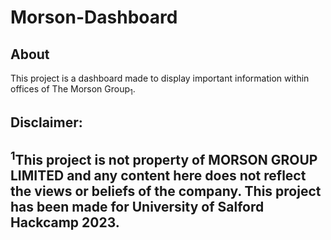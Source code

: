 # Morson-Dashboard


## About
This project is a dashboard made to display important information within offices of The Morson Group<sub>1</sub>. 


## Disclaimer: 
## <sup>1</sup>This project is not property of MORSON GROUP LIMITED and any content here does not reflect the views or beliefs of the company. This project has been made for University of Salford Hackcamp 2023.